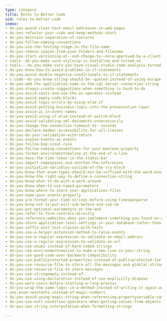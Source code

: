 ```yaml
---
type: category
title: Rules to Better Code
uid: rules-to-better-code
index:
- do-you-avoid-clear-text-email-addresses-in-web-pages
- do-you-refactor-your-code-and-keep-methods-short
- do-you-maintain-separation-of-concerns
- do-you-follow-naming-conventions
- do-you-use-the-testing-stage-in-the-file-name
- do-you-remove-spaces-from-your-folders-and-filename
- do-you-start-versioning-at--and-change-to--once-approved-by-a-client-or-tester
- tools--do-you-make-sure-stylecop-is-installed-and-turned-on
- tools---do-you-make-sure-you-have-visual-studio-code-analysis-turned-on
- do-you-know-how-to-avoid-problems-in-if-statements
- do-you-avoid-double-negative-conditionals-in-if-statements
- c-code--do-you-know-string-should-be--quoted-instead-of-using-escape-character-for-
- do-you-add-the-application-name-in-the-sql-server-connection-string
- do-you-always-create-suggestions-when-something-is-hard-to-do
- do-you-avoid-casts-and-use-the-as-operator-instead
- do-you-avoid-empty-code-blocks
- do-you-avoid-logic-errors-by-using-else-if
- do-you-avoid-putting-business-logic-into-the-presentation-layer
- do-you-avoid-ui-in-event-names
- do-you-avoid-using-if-else-instead-of-switch-block
- do-you-avoid-validating-xml-documents-unnecessarily
- do-you-change-the-connection-timeout-to--seconds
- do-you-declare-member-accessibility-for-all-classes
- do-you-do-your-validation-with-return
- do-you-expose-events-as-events
- do-you-follow-boy-scout-rule
- do-you-follow-naming-conventions-for-your-boolean-property
- do-you-format-environmentnewline-at-the-end-of-a-line
- do-you-have-the-time-taken-in-the-status-bar
- do-you-import-namespaces-and-shorten-the-references
- do-you-initialize-variables-outside-of-the-try-block
- do-you-know-that-enum-types-should-not-be-suffixed-with-the-word-enum
- do-you-know-the-right-way-to-define-a-connection-string
- do-you-know-what-to-do-with-a-work-around
- do-you-know-when-to-use-named-parameters
- do-you-know-where-to-store-your-applications-files
- do-you-name-your-events-properly
- do-you-pre-format-your-time-strings-before-using-timespanparse
- do-you-know-not-to-put-exit-sub-before-end-sub-vb
- do-you-put-optional-parameters-at-the-end
- do-you-refer-to-form-controls-directly
- do-you-reference-websites-when-you-implement-something-you-found-on-google
- do-you-store-application-level-settings-in-your-database-rather-than-configuration-files-when-possible
- do-you-suffix-unit-test-classes-with-tests
- do-you-use-a-helper-extension-method-to-raise-events
- do-you-use-a-regular-expression-to-validate-an-email-address
- do-you-use-a-regular-expression-to-validate-an-url
- do-you-use-enums-instead-of-hard-coded-strings
- do-you-use-environmentnewline-to-make-a-new-line-in-your-string
- do-you-use-good-code-over-backward-compatibility
- do-you-use-publicprotected-properties-instead-of-publicprotected-fields
- do-you-use-resource-file-to-store-all-the-messages-and-globlal-strings
- do-you-use-resource-file-to-store-messages
- do-you-use-stringempty-instead-of-
- do-you-use-using-declaration-instead-of-use-explicitly-dispose
- do-you-warn-users-before-starting-a-long-process
- do-you-wrap-the-same-logic-in-a-method-instead-of-writing-it-again-and-again-whenever-its-used
- use-enum-constants-instead-of-magic-numbers
- do-you-avoid-using-magic-string-when-referencing-propertyvariable-names
- do-you-use-null-condition-operators-when-getting-values-from-objects
- do-you-use-string-interpolation-when-formatting-strings

---
```




